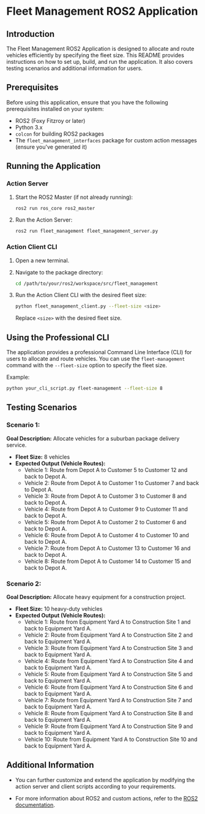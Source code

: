 # Fleet Management ROS2 Application

## Introduction

The Fleet Management ROS2 Application is designed to allocate and route vehicles efficiently by specifying the fleet size. This README provides instructions on how to set up, build, and run the application. It also covers testing scenarios and additional information for users.

## Prerequisites

Before using this application, ensure that you have the following prerequisites installed on your system:

- ROS2 (Foxy Fitzroy or later)
- Python 3.x
- `colcon` for building ROS2 packages
- The `fleet_management_interfaces` package for custom action messages (ensure you've generated it)

## Running the Application

### Action Server

1. Start the ROS2 Master (if not already running):

   ```bash
   ros2 run ros_core ros2_master
   ```

2. Run the Action Server:

   ```bash
   ros2 run fleet_management fleet_management_server.py
   ```

### Action Client CLI

1. Open a new terminal.

2. Navigate to the package directory:

   ```bash
   cd /path/to/your/ros2/workspace/src/fleet_management
   ```

3. Run the Action Client CLI with the desired fleet size:

   ```bash
   python fleet_management_client.py --fleet-size <size>
   ```

   Replace `<size>` with the desired fleet size.

## Using the Professional CLI

The application provides a professional Command Line Interface (CLI) for users to allocate and route vehicles. You can use the `fleet-management` command with the `--fleet-size` option to specify the fleet size.

Example:

```bash
python your_cli_script.py fleet-management --fleet-size 8
```

## Testing Scenarios

### Scenario 1:

**Goal Description:** Allocate vehicles for a suburban package delivery service.
- **Fleet Size:** 8 vehicles
- **Expected Output (Vehicle Routes):**
  - Vehicle 1: Route from Depot A to Customer 5 to Customer 12 and back to Depot A.
  - Vehicle 2: Route from Depot A to Customer 1 to Customer 7 and back to Depot A.
  - Vehicle 3: Route from Depot A to Customer 3 to Customer 8 and back to Depot A.
  - Vehicle 4: Route from Depot A to Customer 9 to Customer 11 and back to Depot A.
  - Vehicle 5: Route from Depot A to Customer 2 to Customer 6 and back to Depot A.
  - Vehicle 6: Route from Depot A to Customer 4 to Customer 10 and back to Depot A.
  - Vehicle 7: Route from Depot A to Customer 13 to Customer 16 and back to Depot A.
  - Vehicle 8: Route from Depot A to Customer 14 to Customer 15 and back to Depot A.

### Scenario 2:

**Goal Description:** Allocate heavy equipment for a construction project.
- **Fleet Size:** 10 heavy-duty vehicles
- **Expected Output (Vehicle Routes):**
  - Vehicle 1: Route from Equipment Yard A to Construction Site 1 and back to Equipment Yard A.
  - Vehicle 2: Route from Equipment Yard A to Construction Site 2 and back to Equipment Yard A.
  - Vehicle 3: Route from Equipment Yard A to Construction Site 3 and back to Equipment Yard A.
  - Vehicle 4: Route from Equipment Yard A to Construction Site 4 and back to Equipment Yard A.
  - Vehicle 5: Route from Equipment Yard A to Construction Site 5 and back to Equipment Yard A.
  - Vehicle 6: Route from Equipment Yard A to Construction Site 6 and back to Equipment Yard A.
  - Vehicle 7: Route from Equipment Yard A to Construction Site 7 and back to Equipment Yard A.
  - Vehicle 8: Route from Equipment Yard A to Construction Site 8 and back to Equipment Yard A.
  - Vehicle 9: Route from Equipment Yard A to Construction Site 9 and back to Equipment Yard A.
  - Vehicle 10: Route from Equipment Yard A to Construction Site 10 and back to Equipment Yard A.

## Additional Information

- You can further customize and extend the application by modifying the action server and client scripts according to your requirements.

- For more information about ROS2 and custom actions, refer to the [ROS2 documentation](https://docs.ros.org/en/galactic/Tutorials.html).
